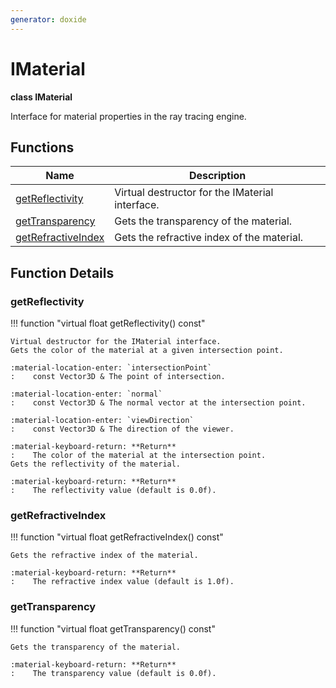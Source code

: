 ```yaml
---
generator: doxide
---
```



# IMaterial

**class IMaterial**


Interface for material properties in the ray tracing engine.


## Functions

| Name | Description |
| ---- | ----------- |
| [getReflectivity](#getReflectivity) | Virtual destructor for the IMaterial interface. |
| [getTransparency](#getTransparency) | Gets the transparency of the material. |
| [getRefractiveIndex](#getRefractiveIndex) | Gets the refractive index of the material. |

## Function Details

### getReflectivity<a name="getReflectivity"></a>
!!! function "virtual float getReflectivity() const"

    Virtual destructor for the IMaterial interface.
    Gets the color of the material at a given intersection point.
    
    :material-location-enter: `intersectionPoint`
    :    const Vector3D & The point of intersection.
        
    :material-location-enter: `normal`
    :    const Vector3D & The normal vector at the intersection point.
        
    :material-location-enter: `viewDirection`
    :    const Vector3D & The direction of the viewer.
        
    :material-keyboard-return: **Return**
    :    The color of the material at the intersection point.
    Gets the reflectivity of the material.
        
    :material-keyboard-return: **Return**
    :    The reflectivity value (default is 0.0f).
    

### getRefractiveIndex<a name="getRefractiveIndex"></a>
!!! function "virtual float getRefractiveIndex() const"

    Gets the refractive index of the material.
        
    :material-keyboard-return: **Return**
    :    The refractive index value (default is 1.0f).
    

### getTransparency<a name="getTransparency"></a>
!!! function "virtual float getTransparency() const"

    Gets the transparency of the material.
        
    :material-keyboard-return: **Return**
    :    The transparency value (default is 0.0f).
    

